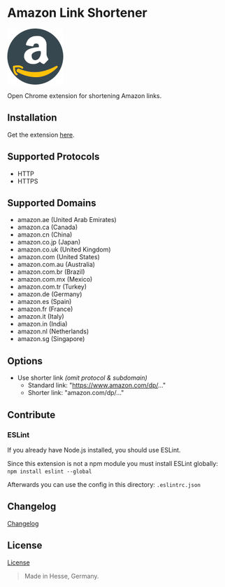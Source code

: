 # Amazon Link Shortener

![(Logo)](./icons/logo_128.png)

Open Chrome extension for shortening Amazon links.


## Installation

Get the extension [here](https://chrome.google.com/webstore/detail/amazon-link-shortener/icmfnidfjiijmillgohhmallljgbcdgn).


## Supported Protocols

- HTTP
- HTTPS


## Supported Domains

- amazon.ae (United Arab Emirates)
- amazon.ca (Canada)
- amazon.cn (China)
- amazon.co.jp (Japan)
- amazon.co.uk (United Kingdom)
- amazon.com (United States)
- amazon.com.au (Australia)
- amazon.com.br (Brazil)
- amazon.com.mx (Mexico)
- amazon.com.tr (Turkey)
- amazon.de (Germany)
- amazon.es (Spain)
- amazon.fr (France)
- amazon.it (Italy)
- amazon.in (India)
- amazon.nl (Netherlands)
- amazon.sg (Singapore)


## Options

- Use shorter link *(omit protocol & subdomain)*
  - Standard link: "https://www.amazon.com/dp/..."
  - Shorter link: "amazon.com/dp/..."


## Contribute

### ESLint

If you already have Node.js installed, you should use ESLint.

Since this extension is not a npm module you must install ESLint globally:
`npm install eslint --global`

Afterwards you can use the config in this directory:
`.eslintrc.json`


## Changelog

[Changelog](./CHANGELOG.md)


## License

[License](./LICENSE)


> Made in Hesse, Germany.
